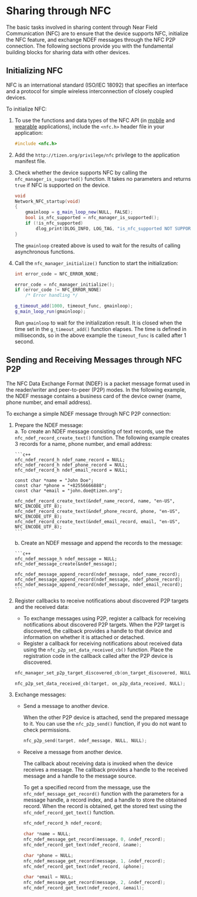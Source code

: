 
# Sharing through NFC

The basic tasks involved in sharing content through Near Field
Communication (NFC) are to ensure that the device supports NFC,
initialize the NFC feature, and exchange NDEF messages through the NFC
P2P connection. The following sections provide you with the fundamental
building blocks for sharing data with other devices.


## Initializing NFC

NFC is an international standard (ISO/IEC 18092) that specifies an
interface and a protocol for simple wireless interconnection of closely
coupled devices.

To initialize NFC:

1.  To use the functions and data types of the NFC API (in
    [mobile](../../api/mobile/latest/group__CAPI__NETWORK__NFC__MODULE.html)
    and
    [wearable](../../api/wearable/latest/group__CAPI__NETWORK__NFC__MODULE.html)
    applications), include the `<nfc.h>` header file in your
    application:

    ```c++
    #include <nfc.h>
    ```

2. Add the `http://tizen.org/privilege/nfc` privilege to the
    application manifest file.
3. Check whether the device supports NFC by calling the
    `nfc_manager_is_supported()` function. It takes no parameters and
    returns `true` if NFC is supported on the device.

    ```c++
    void
    Network_NFC_startup(void)
    {
        gmainloop = g_main_loop_new(NULL, FALSE);
        bool is_nfc_supported = nfc_manager_is_supported();
        if (!is_nfc_supported)
            dlog_print(DLOG_INFO, LOG_TAG, "is_nfc_supported NOT SUPPORTED");
    }
    ```

    The `gmainloop` created above is used to wait for the results of
    calling asynchronous functions.

4. Call the `nfc_manager_initialize()` function to start the
    initialization:

    ```c++
    int error_code = NFC_ERROR_NONE;

    error_code = nfc_manager_initialize();
    if (error_code != NFC_ERROR_NONE)
        /* Error handling */

    g_timeout_add(1000, timeout_func, gmainloop);
    g_main_loop_run(gmainloop);
    ```

    Run `gmainloop` to wait for the initialization result. It is closed
    when the time set in the `g_timeout_add()` function elapses. The
    time is defined in milliseconds, so in the above example the
    `timeout_func` is called after 1 second.


## Sending and Receiving Messages through NFC P2P

The NFC Data Exchange Format (NDEF) is a packet message format used in
the reader/writer and peer-to-peer (P2P) modes. In the following
example, the NDEF message contains a business card of the device owner
(name, phone number, and email address).

To exchange a simple NDEF message through NFC P2P connection:

1.  Prepare the NDEF message:  
    a.  To create an NDEF message consisting of text records, use the
        `nfc_ndef_record_create_text()` function. The following example
        creates 3 records for a name, phone number, and email address:

        ```c++
        nfc_ndef_record_h ndef_name_record = NULL;
        nfc_ndef_record_h ndef_phone_record = NULL;
        nfc_ndef_record_h ndef_email_record = NULL;

        const char *name = "John Doe";
        const char *phone = "+82556666888";
        const char *email = "john.doe@tizen.org";

        nfc_ndef_record_create_text(&ndef_name_record, name, "en-US", NFC_ENCODE_UTF_8);
        nfc_ndef_record_create_text(&ndef_phone_record, phone, "en-US", NFC_ENCODE_UTF_8);
        nfc_ndef_record_create_text(&ndef_email_record, email, "en-US", NFC_ENCODE_UTF_8);
        ```

    b. Create an NDEF message and append the records to the message:

        ```c++
        nfc_ndef_message_h ndef_message = NULL;
        nfc_ndef_message_create(&ndef_message);

        nfc_ndef_message_append_record(ndef_message, ndef_name_record);
        nfc_ndef_message_append_record(ndef_message, ndef_phone_record);
        nfc_ndef_message_append_record(ndef_message, ndef_email_record);
        ```

2. Register callbacks to receive notifications about discovered P2P
    targets and the received data:

    -   To exchange messages using P2P, register a callback for
        receiving notifications about discovered P2P targets. When the
        P2P target is discovered, the callback provides a handle to that
        device and information on whether it is attached or detached.
    -   Register a callback for receiving notifications about received
        data using the `nfc_p2p_set_data_received_cb()` function. Place
        the registration code in the callback called after the P2P
        device is discovered.

    ```c++
    nfc_manager_set_p2p_target_discovered_cb(on_target_discovered, NULL);

    nfc_p2p_set_data_received_cb(target, on_p2p_data_received, NULL);
    ```

3. Exchange messages:
    -   Send a message to another device.

        When the other P2P device is attached, send the prepared message
        to it. You can use the `nfc_p2p_send()` function, if you do not
        want to check permissions.

        ```c++
        nfc_p2p_send(target, ndef_message, NULL, NULL);
        ```

    - Receive a message from another device.

        The callback about receiving data is invoked when the device
        receives a message. The callback provides a handle to the
        received message and a handle to the message source.

        To get a specified record from the message, use the
        `nfc_ndef_message_get_record()` function with the parameters for
        a message handle, a record index, and a handle to store the
        obtained record. When the record is obtained, get the stored
        text using the `nfc_ndef_record_get_text()` function.

        ```c++
        nfc_ndef_record_h ndef_record;

        char *name = NULL;
        nfc_ndef_message_get_record(message, 0, &ndef_record);
        nfc_ndef_record_get_text(ndef_record, &name);

        char *phone = NULL;
        nfc_ndef_message_get_record(message, 1, &ndef_record);
        nfc_ndef_record_get_text(ndef_record, &phone);

        char *email = NULL;
        nfc_ndef_message_get_record(message, 2, &ndef_record);
        nfc_ndef_record_get_text(ndef_record, &email);
        ```
